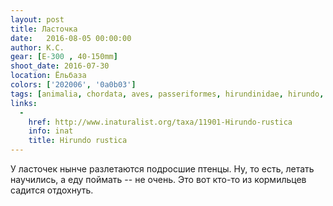 ```yaml
---
layout: post
title: Ласточка
date:   2016-08-05 00:00:00
author: К.С.
gear: [E-300 , 40-150mm]
shoot_date: 2016-07-30
location: Ёльбаза
colors: ['202006', '0a0b03']
tags: [animalia, chordata, aves, passeriformes, hirundinidae, hirundo, hirundo rustica]
links:
  -
    href: http://www.inaturalist.org/taxa/11901-Hirundo-rustica
    info: inat
    title: Hirundo rustica
---
```


У ласточек нынче разлетаются подросшие птенцы. Ну, то есть, летать научились, а еду поймать -- не очень. Это вот кто-то из кормильцев садится отдохнуть.
